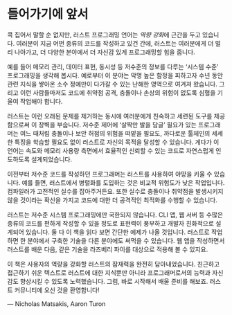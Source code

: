 # 들어가기에 앞서

콕 집어서 말할 순 없지만, 러스트 프로그래밍 언어는 *역량 강화*에
근간을 두고 있습니다. 여러분이 지금 어떤 종류의 코드를 작성하고 있건 간에,
러스트는 여러분에게 더 멀리 나아가고, 더 다양한 분야에서 더 자신감 있게
프로그래밍할 힘을 줍니다.

예를 들어 메모리 관리, 데이터 표현, 동시성 등 저수준의 정보를
다루는 ‘시스템 수준’ 프로그래밍을 생각해 봅시다. 예로부터 이
분야는 악명 높은 함정을 피하고자 수년 동안 관련 지식을 쌓아온
소수 정예만이 다가갈 수 있는 난해한 영역으로 여겨져 왔습니다. 그리고
이런 사람들마저도 코드에 취약점 공격, 충돌이나 손상의 위험이 없도록
심혈을 기울여 작업해야 합니다.

러스트는 이런 오래된 문제를 제거하는 동시에 여러분에게
친숙하고 세련된 도구를 제공함으로써 이 장벽을 부숩니다.
저수준 제어에 ‘살짝만 발을 담글’ 필요가 있는 프로그래머는
여느 때처럼 충돌이나 보안 허점의 위험을 떠맡을 필요도,
까다로운 툴체인의 세세한 특징을 학습할 필요도 없이 러스트로
자신의 목적을 달성할 수 있습니다. 게다가 이 언어는 속도와
메모리 사용량 측면에서 효율적인 신뢰할 수 있는 코드로 자연스럽게
인도하도록 설계되었습니다.

이전부터 저수준 코드를 작성하던 프로그래머는 러스트를 사용하여 야망을
키울 수 있습니다. 예를 들면, 러스트에서 병렬화를 도입하는 것은 비교적
위험도가 낮은 작업입니다. 컴파일러가 고전적인 실수를 잡아주거든요.
또한 실수로 충돌이나 취약점을 발생시키지 않을 것이라는 확신을
가지고 코드에 대한 더 공격적인 최적화를 수행할 수 있습니다.

러스트는 저수준 시스템 프로그래밍에만 국한되지 않습니다. CLI 앱, 웹 서버 등
수많은 종류의 코드를 편하게 작성할 수 있을 정도로 표현력이 풍부하고 개발자 친화적으로
설계되어 있습니다. 둘 다 이 책을 읽다 보면 간단한 예제가 나올 것입니다.
러스트로 작업하면 한 분야에서 구축한 기술을 다른 분야에도 써먹을 수 있습니다.
웹 앱을 작성하면서 러스트를 배운 다음, 같은 기술을 라즈베리 파이를
대상으로 적용해 볼 수 있지요.

이 책은 사용자의 역량을 강화할 러스트의 잠재력을 완전히 담아내었습니다.
친근하고 접근하기 쉬운 텍스트로 러스트에 대한 지식뿐만 아니라 프로그래머로서의 능력과
자신감도 향상시킬 수 있도록 노력했습니다.
그럼, 바로 시작해서 배울 준비를 해보죠. 러스트 커뮤니티에 오신 것을 환영합니다!

— Nicholas Matsakis, Aaron Turon
